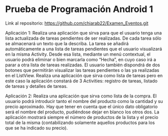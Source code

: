 # Prueba de Programación Android 1

Link al repositorio: https://github.com/chiarab22/Examen_Eventos.git

Aplicación 1: Realiza una aplicación que sirva para que el usuario tenga una lista actualizada de tareas pendientes de ser realizadas. De cada tarea sólo se almacenará un texto que la describa. La tarea se añadirá automáticamente a una lista de tareas pendientes que el usuario visualizará en la misma Activity. Desde esa lista, mediante un menú contextual, el usuario podrá eliminar o bien marcarla como “Hecha”, en cuyo caso irá a parar a otra lista de tareas realizadas. El usuario también dispondrá de dos botones que permitirán visualizar las tareas pendientes o las ya realizadas en el ListView. Realiza una aplicación que sirva como lista de tareas pero en este caso la aplicación constará de 3 Activities: registro de tareas, listado de tareas y detalles de tareas. 


Aplicación 2: Realiza una aplicación que sirva como lista de la compra. El usuario podrá introducir tanto el nombre del producto como la cantidad y su precio aproximado. Hay que tener en cuenta que el único dato obligatorio será el nombre del producto, pudiéndose dejar en blanco los otros dos. La aplicación mostrará siempre el número de productos de la lista y el precio total de la misma (contabilizando solamente aquellos productos para los que se ha indicado su precio).
